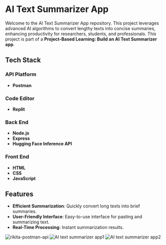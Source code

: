 # AI Text Summarizer App

Welcome to the AI Text Summarizer App repository. This project leverages advanced AI algorithms to convert lengthy texts into concise summaries, enhancing productivity for researchers, students, and professionals. This project is part of a **Project-Based Learning: Build an AI Text Summarizer app**.

## Tech Stack

### API Platform
- **Postman**

### Code Editor
- **Replit**

### Back End
- **Node.js**
- **Express**
- **Hugging Face Inference API**

### Front End
- **HTML**
- **CSS**
- **JavaScript**

## Features

- **Efficient Summarization**: Quickly convert long texts into brief summaries.
- **User-Friendly Interface**: Easy-to-use interface for pasting and summarizing text.
- **Real-Time Processing**: Instant summarization results.

![rikita-postman-api](https://github.com/rikitadsouza/AI-Text-Summarizer-App/assets/172062132/f9efce26-0792-4705-9157-1561be244fbf)
![AI text summarizer app1](https://github.com/rikitadsouza/AI-Text-Summarizer-App/assets/172062132/d49ec607-01db-42fb-af87-c46ae1455b29)
![AI text summarizer app2](https://github.com/rikitadsouza/AI-Text-Summarizer-App/assets/172062132/55363f83-51b9-429e-b798-d14f68fae127)

